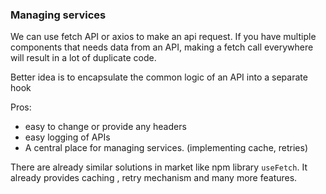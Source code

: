 ### Managing services

We can use fetch API or axios to make an api request. If you have multiple components that needs data from an API, making a fetch call everywhere will result in a lot of duplicate code.

Better idea is to encapsulate the common logic of an API into a separate hook

Pros:

- easy to change or provide any headers
- easy logging of APIs
- A central place for managing services. (implementing cache, retries)

There are already similar solutions in market like npm library `useFetch`. It already provides caching , retry mechanism and many more features.
